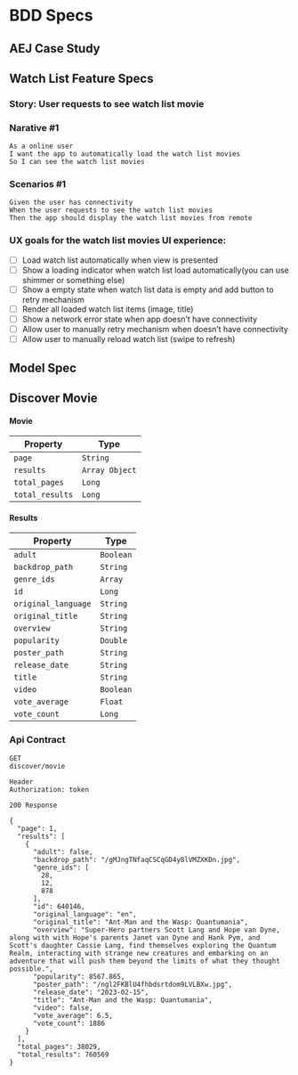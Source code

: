 # BDD Specs
## AEJ Case Study
## Watch List Feature Specs

### Story: User requests to see watch list movie

### Narative #1
``` 
As a online user
I want the app to automatically load the watch list movies
So I can see the watch list movies
 ```
### Scenarios #1
``` 
Given the user has connectivity
When the user requests to see the watch list movies
Then the app should display the watch list movies from remote
```

### UX goals for the watch list movies UI experience:
- [ ] Load watch list automatically when view is presented
- [ ] Show a loading indicator when watch list load automatically(you can use shimmer or something else)
- [ ] Show a empty state when watch list data is empty and add button to retry mechanism
- [ ] Render all loaded watch list items (image, title)
- [ ] Show a network error state when app doesn’t have connectivity
- [ ] Allow user to manually retry mechanism when doesn’t have connectivity
- [ ] Allow user to manually reload watch list (swipe to refresh)

## Model Spec

## Discover Movie

#### Movie
| Property           | Type           |
|--------------------|----------------|
| `page`             | `String`       |
| `results`          | `Array Object` |
| `total_pages`      | `Long`         |
| `total_results`    | `Long`         |

#### Results
| Property            | Type      |
|---------------------|-----------|
| `adult`             | `Boolean` |
| `backdrop_path`     | `String`  |
| `genre_ids`         | `Array`   |
| `id`                | `Long`    |
| `original_language` | `String`  |
| `original_title`    | `String`  |
| `overview`          | `String`  |
| `popularity`        | `Double`  |
| `poster_path`       | `String`  |
| `release_date`      | `String`  |
| `title`             | `String`  |
| `video`             | `Boolean` |
| `vote_average`      | `Float`   |
| `vote_count`        | `Long`    |


### Api Contract
```
GET 
discover/movie

Header
Authorization: token

200 Response

{
  "page": 1,
  "results": [
    {
      "adult": false,
      "backdrop_path": "/gMJngTNfaqCSCqGD4y8lVMZXKDn.jpg",
      "genre_ids": [
        28,
        12,
        878
      ],
      "id": 640146,
      "original_language": "en",
      "original_title": "Ant-Man and the Wasp: Quantumania",
      "overview": "Super-Hero partners Scott Lang and Hope van Dyne, along with with Hope's parents Janet van Dyne and Hank Pym, and Scott's daughter Cassie Lang, find themselves exploring the Quantum Realm, interacting with strange new creatures and embarking on an adventure that will push them beyond the limits of what they thought possible.",
      "popularity": 8567.865,
      "poster_path": "/ngl2FKBlU4fhbdsrtdom9LVLBXw.jpg",
      "release_date": "2023-02-15",
      "title": "Ant-Man and the Wasp: Quantumania",
      "video": false,
      "vote_average": 6.5,
      "vote_count": 1886
    }
  ],
  "total_pages": 38029,
  "total_results": 760569
}

```